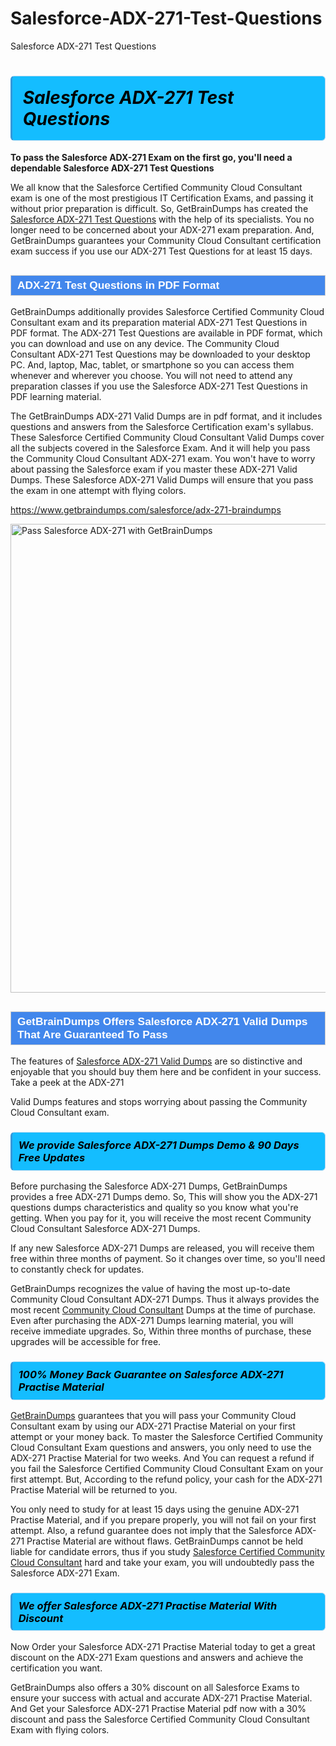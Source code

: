 # Salesforce-ADX-271-Test-Questions
Salesforce ADX-271 Test Questions
<h1><strong><span style="display: block; color: #000000; background: #14BDFF; border: 0.5px solid #AED6F1; border-left: 3px solid #3498DB; padding: .6em; border-radius: 6px;">                     <em>Salesforce ADX-271 <span class="exam_variation">Test Questions</span> </em>                </span></strong>            </h1>                        <p><strong>To pass the Salesforce ADX-271 Exam on the first go, you'll need a dependable Salesforce ADX-271 <span class="exam_variation">Test Questions</span></strong></p>                        <p>We all know that the Salesforce Certified Community Cloud Consultant exam is one of the most prestigious IT Certification Exams,             and passing it without prior preparation is difficult. So, GetBrainDumps has created the <a href="https://www.getbraindumps.com/salesforce/adx-271-braindumps">Salesforce ADX-271 <span class="exam_variation">Test Questions</span></a> with the help of its specialists.             You no longer need to be concerned about your ADX-271 exam preparation. And, GetBrainDumps guarantees your Community Cloud Consultant certification             exam success if you use our ADX-271 <span class="exam_variation">Test Questions</span> for at least 15 days.</p>                        <h2 style="background: #4287ec; border: 1px solid #cccccc; padding: 5px 10px;">                <span style="color: #ffffff;">                    <span style="font-size: 11pt;">                        <span style="line-height: normal;">                            <span style="font-family: Calibri,sans-serif;">                                <strong>                                    <span style="font-size: 13.0pt;">ADX-271 <span class="exam_variation">Test Questions</span> in PDF Format</span>                                </strong>                            </span>                        </span>                    </span>                </span>            </h2>                        <p>GetBrainDumps additionally provides Salesforce Certified Community Cloud Consultant exam and its preparation material ADX-271 <span class="exam_variation">Test Questions</span> in PDF format.             The ADX-271 <span class="exam_variation">Test Questions</span> are available in PDF format, which you can download and use on any device. The Community Cloud Consultant ADX-271 <span class="exam_variation">Test Questions</span> may be downloaded             to your desktop PC. And, laptop, Mac, tablet, or smartphone so you can access them whenever and wherever you choose. You will not need to attend any preparation classes if you use             the Salesforce ADX-271 <span class="exam_variation">Test Questions</span> in PDF learning material. </p>                        <p>The GetBrainDumps ADX-271 <span class="exam_variation2">Valid Dumps</span> are in pdf format, and  it includes questions and answers from the Salesforce Certification exam's syllabus. These             Salesforce Certified Community Cloud Consultant <span class="exam_variation2">Valid Dumps</span> cover all the subjects covered in the Salesforce Exam. And it will help you pass the             Community Cloud Consultant ADX-271 exam. You won't have to worry about passing the Salesforce exam if you master these ADX-271 <span class="exam_variation2">Valid Dumps</span>.             These Salesforce ADX-271 <span class="exam_variation2">Valid Dumps</span> will ensure that you pass the exam in one attempt with flying colors.</p>                        <p><a href="https://www.getbraindumps.com/salesforce/adx-271-braindumps">https://www.getbraindumps.com/salesforce/adx-271-braindumps</a></p>                        <p><a href="https://www.getbraindumps.com/"><img src="https://www.getbraindumps.com/images/get-updated-exam-questions-with-discount-getbraindumps.jpg" class="postImage" alt="Pass Salesforce ADX-271 with GetBrainDumps" width="750"></a></p>                            <h2 style="background: #4287ec; border: 1px solid #cccccc; padding: 5px 10px;">                <span style="color: #ffffff;">                    <span style="font-size: 11pt;">                        <span style="line-height: normal;">                            <span style="font-family: Calibri,sans-serif;">                                <strong>                                    <span style="font-size: 13.0pt;">GetBrainDumps Offers Salesforce ADX-271 <span class="exam_variation2">Valid Dumps</span> That Are Guaranteed To Pass</span>                                </strong>                            </span>                        </span>                    </span>                </span>            </h2>                        <p>The features of <a href="https://www.getbraindumps.com/salesforce-braindumps.html">Salesforce ADX-271 <span class="exam_variation2">Valid Dumps</span></a> are so distinctive and enjoyable that you should buy them here and be confident in your success. Take a peek at the ADX-271</p>            <p> <span class="exam_variation2">Valid Dumps</span> features and stops worrying about passing the Community Cloud Consultant exam.</p>                        <h3>                <strong>                    <span style="display: block; color: #000000; background: #14BDFF; border: 0.5px solid #AED6F1; border-left: 3px solid #3498DB; padding: .6em; border-radius: 6px;">                        <em>We provide Salesforce ADX-271 <span class="exam_variation3">Dumps</span> Demo &amp; 90 Days Free Updates</em>                    </span>                </strong>            </h3>                        <p>Before purchasing the Salesforce ADX-271 <span class="exam_variation3">Dumps</span>, GetBrainDumps provides a free ADX-271 <span class="exam_variation3">Dumps</span> demo. So, This will show you the ADX-271 questions dumps             characteristics and quality so you know what you're getting. When you pay for it, you will receive the most recent             Community Cloud Consultant Salesforce ADX-271 <span class="exam_variation3">Dumps</span>.</p>                        <p>If any new Salesforce ADX-271 <span class="exam_variation3">Dumps</span> are released, you will receive them free within three months of payment.             So it changes over time, so you'll need to constantly check for updates.</p>                        <p>GetBrainDumps recognizes the value of having the most up-to-date Community Cloud Consultant ADX-271 <span class="exam_variation3">Dumps</span>. Thus it always provides the most recent             <a href="https://www.getbraindumps.com/salesforce/community-cloud-consultant-braindumps.html">Community Cloud Consultant</a> <span class="exam_variation3">Dumps</span> at the time of purchase. Even after purchasing the ADX-271 <span class="exam_variation3">Dumps</span> learning material, you will receive immediate upgrades.             So, Within three months of purchase, these upgrades will be accessible for free.</p>                        <h3>                <strong>                    <span style="display: block; color: #000000; background: #14BDFF; border: 0.5px solid #AED6F1; border-left: 3px solid #3498DB; padding: .6em; border-radius: 6px;">                        <em>100% Money Back Guarantee on Salesforce ADX-271 <span class="exam_variation4">Practise Material</span></em>                    </span>                </strong>            </h3>                        <p><a href="https://www.getbraindumps.com/">GetBrainDumps</a> guarantees that you will pass your Community Cloud Consultant exam by using our ADX-271 <span class="exam_variation4">Practise Material</span> on your first attempt or your money back.             To master the Salesforce Certified Community Cloud Consultant Exam questions and answers, you only need to use the ADX-271 <span class="exam_variation4">Practise Material</span> for             two weeks. And You can request a refund if you fail the Salesforce Certified Community Cloud Consultant Exam on your first attempt. But, According to the refund policy, your cash             for the ADX-271 <span class="exam_variation4">Practise Material</span> will be returned to you.</p>                        <p>You only need to study for at least 15 days using the genuine ADX-271 <span class="exam_variation4">Practise Material</span>, and if you prepare properly, you will not fail on your first attempt.             Also, a refund guarantee does not imply that the Salesforce ADX-271 <span class="exam_variation4">Practise Material</span> are without flaws. GetBrainDumps cannot be held liable for candidate errors,             thus if you study <a href="https://www.getbraindumps.com/salesforce/adx-271-braindumps">Salesforce Certified Community Cloud Consultant</a> hard and take your exam, you will undoubtedly pass the Salesforce ADX-271 Exam. </p>                        <h3>                <strong>                    <span style="display: block; color: #000000; background: #14BDFF; border: 0.5px solid #AED6F1; border-left: 3px solid #3498DB; padding: .6em; border-radius: 6px;">                        <em>We offer Salesforce ADX-271 <span class="exam_variation4">Practise Material</span> With Discount</em>                    </span>                </strong>            </h3>                        <p>Now Order your Salesforce ADX-271 <span class="exam_variation4">Practise Material</span> today to get a great discount on the ADX-271 Exam questions and answers and achieve the certification you want.</p>                        <p>GetBrainDumps also offers a 30% discount on all Salesforce Exams to ensure your success with actual and accurate ADX-271 <span class="exam_variation4">Practise Material</span>. And Get your Salesforce ADX-271 <span class="exam_variation4">Practise Material</span>             pdf now with a 30% discount and pass the Salesforce Certified Community Cloud Consultant Exam with flying colors.</p>                    
